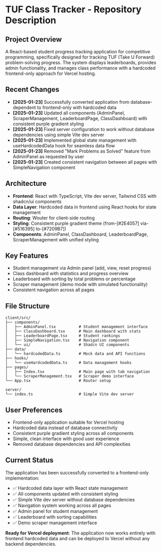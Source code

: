 # TUF Class Tracker - Repository Description

## Project Overview
A React-based student progress tracking application for competitive programming, specifically designed for tracking TUF (Take U Forward) problem-solving progress. The system displays leaderboards, provides admin functionality, and manages class performance with a hardcoded frontend-only approach for Vercel hosting.

## Recent Changes
- **[2025-01-23]** Successfully converted application from database-dependent to frontend-only with hardcoded data
- **[2025-01-23]** Updated all components (AdminPanel, ScraperManagement, LeaderboardPage, ClassDashboard) with consistent purple gradient styling
- **[2025-01-23]** Fixed server configuration to work without database dependencies using simple Vite dev server
- **[2025-01-23]** Implemented global state management with useHardcodedData hook for seamless data flow
- **[2025-01-23]** Removed "Mark Problems as Solved" feature from AdminPanel as requested by user
- **[2025-01-23]** Created consistent navigation between all pages with SimpleNavigation component

## Architecture
- **Frontend**: React with TypeScript, Vite dev server, Tailwind CSS with shadcn/ui components
- **Data Layer**: Hardcoded data in frontend using React hooks for state management
- **Routing**: Wouter for client-side routing
- **Styling**: Consistent purple gradient theme (from-[#2E4057] via-[#516395] to-[#7209B7])
- **Components**: AdminPanel, ClassDashboard, LeaderboardPage, ScraperManagement with unified styling

## Key Features
- Student management via Admin panel (add, view, reset progress)
- Class dashboard with statistics and progress overview
- Leaderboard with sorting by total problems or percentage
- Scraper management (demo mode with simulated functionality)
- Consistent navigation across all pages

## File Structure
```
client/src/
├── components/
│   ├── AdminPanel.tsx          # Student management interface
│   ├── ClassDashboard.tsx      # Main dashboard with stats
│   ├── LeaderboardPage.tsx     # Student rankings
│   ├── SimpleNavigation.tsx    # Navigation component
│   └── ui/                     # Shadcn UI components
├── data/
│   └── hardcodedData.ts        # Mock data and API functions
├── hooks/
│   └── useHardcodedData.ts     # Data management hooks
├── pages/
│   ├── Index.tsx               # Main page with tab navigation
│   └── ScraperManagement.tsx   # Scraper demo interface
└── App.tsx                     # Router setup

server/
└── index.ts                    # Simple Vite dev server
```

## User Preferences
- Frontend-only application suitable for Vercel hosting
- Hardcoded data instead of database connectivity
- Consistent purple gradient styling across all components
- Simple, clean interface with good user experience
- Removed database dependencies and API complexities

## Current Status
The application has been successfully converted to a frontend-only implementation:
- ✅ Hardcoded data layer with React state management
- ✅ All components updated with consistent styling
- ✅ Simple Vite dev server without database dependencies
- ✅ Navigation system working across all pages
- ✅ Admin panel for student management
- ✅ Leaderboard with sorting capabilities
- ✅ Demo scraper management interface

**Ready for Vercel deployment**: The application now works entirely with frontend hardcoded data and can be deployed to Vercel without any backend dependencies.